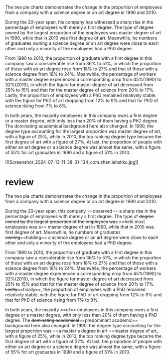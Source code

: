 The two pie charts demonstrates the change in the proportion of employees from a company with a science degree or an art degree in 1990 and 2010.

During the 20-year span, his company has witnessed a sharp rise in the percentage of employees with merely a first degree. The type of degree owned by the largest proportion of the employees was master degree of art in 1990, while that in 2010 was first degree of art. Meanwhile, he numbers of graduates owning a science degree or an art degree were close to each other and only a minority of the employees had a PhD degree.

From 1990 to 2010, the proportion of graduate with a first degree in this company saw a considerable rise from 36% to 51%, in which the proportion of those with an art degree rose from 18% to 27% and that of those with a science degree from 18% to 24%. Meanwhile, the percentage of workers with a master degree experienced a corresponding drop from 45%(1990) to 32%(2010), in which the figure for master degree of art decreased from 25% to 15% and that for the master degree of science from 20% to 17%. Lastly, the proportion of employees with a PhD remained relatively stable, with the figure for PhD of art dropping from 12% to 9% and that for PhD of science rising from 7% to 8%.

In both years, the majority employees in this company owns a first degree or a master degree, with only less than 20% of them having a PhD degree. The dominating academical background here also changed. In 1990, the degree type accounting for the largest proportion was master degree of art, with a figure of 25%, while in 2010, the top ranking degree type became the first degree of art with a figure of 27%. At last, the proportion of people with either an art degree or a science degree was almost the same, with a figure of 55% for art graduates in 1990 and a figure of 51% in 2010.

![[Screenshot_2024-07-13-11-38-31-134_com.zhan.ieltstiku.jpg]]

# review

The two pie charts demonstrate~~s~~ the change in the proportion of employees from a company with a science degree or an art degree in 1990 and 2010.

During the 20-year span, this company ==observed== a sharp rise in the percentage of employees with merely a first degree. The type of ~~degree owned by the largest proportion of the employees was~~ ==held most employees was a== master degree of art in 1990, while that in 2010 was first degree of art. Meanwhile, he numbers of graduates ~~owning~~==holding== a science degree or an art degree were close to each other and only a minority of the employees had a PhD degree.

From 1990 to 2010, the proportion of graduate with a first degree in this company saw a considerable rise from 36% to 51%, in which the proportion of those with an art degree rose from 18% to 27% and that of those with a science degree from 18% to 24%. Meanwhile, the percentage of workers with a master degree experienced a corresponding drop from 45%(1990) to 32%(2010), in which the figure for master degree of art decreased from 25% to 15% and that for the master degree of science from 20% to 17%. ~~Lastly~~==finally==, the proportion of employees with a PhD remained relatively stable, with the figure for PhD of art dropping from 12% to 9% and that for PhD of science rising from 7% to 8%.

In both years, the majority ==of== employees in this company owns a first degree or a master degree, with only less than 20% of them having a PhD degree. The ~~dominating academical~~==predominant academic== background here also changed. In 1990, the degree type accounting for the largest proportion was ==a master's degree in art ==master degree of art, with a figure of 25%, while in 2010, the top ranking degree type became the first degree of art with a figure of 27%. At last, the proportion of people with either an art degree or a science degree was almost the same, with a figure of 55% for art graduates in 1990 and a figure of 51% in 2010.

